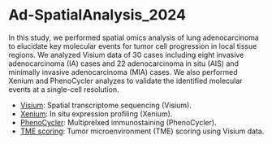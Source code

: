 # Ad-SpatialAnalysis_2024
In this study, we performed spatial omics analysis of lung adenocarcinoma to elucidate key molecular events for tumor cell progression in local tissue regions. We analyzed Visium data of 30 cases including eight invasive adenocarcinoma (IA) cases and 22 adenocarcinoma in situ (AIS) and minimally invasive adenocarcinoma (MIA) cases. We also performed Xenium and PhenoCycler analyzes to validate the identified molecular events at a single-cell resolution.

- [Visium](./Visium): Spatial transcriptome sequencing (Visium). 
- [Xenium](./Xenium): In situ expression profiling (Xenium).
- [PhenoCycler](./Spatial): Multiprelxed immunostaining (PhenoCycler).
- [TME scoring](./TME_scoring): Tumor microenvironment (TME) scoring using Visium data.
